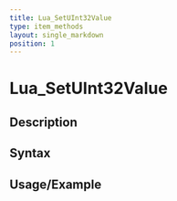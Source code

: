 ```yaml
---
title: Lua_SetUInt32Value
type: item_methods
layout: single_markdown
position: 1
---
```


# Lua_SetUInt32Value

## Description

## Syntax

## Usage/Example


